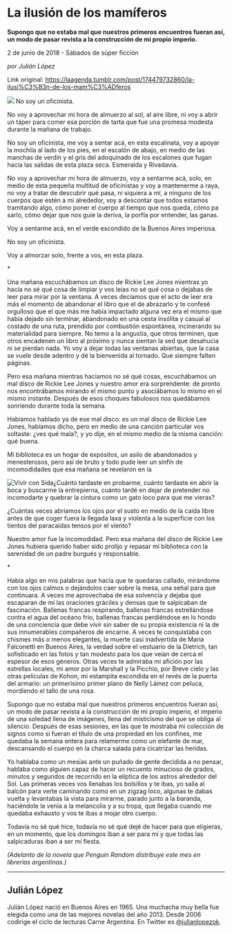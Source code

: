 # La ilusión de los mamíferos

**Supongo que no estaba mal que nuestros primeros encuentros fueran así, un modo de pasar revista a la construcción de mi propio imperio.**

2 de junio de 2018 - Sábados de súper ficción

_por Julián López_

Link original: https://laagenda.tumblr.com/post/174479732860/la-ilusi%C3%B3n-de-los-mam%C3%ADferos

![](https://64.media.tumblr.com/2aeccd3370f688dc3d21c22efab87ae1/tumblr_inline_p9prrzLf701t6q87u_500.jpg)
No soy un oficinista.

No voy a aprovechar mi hora de almuerzo al sol, al aire libre, ni voy a abrir un táper para comer esa porción de tarta que fue una promesa modesta durante la mañana de trabajo.

No soy un oficinista, me voy a sentar acá, en esta escalinata, voy a apoyar la mochila al lado de los pies, en el escalón de abajo, en medio de las manchas de verdín y el gris del adoquinado de los escalones que fugan hacia las salidas de esta plaza seca. Esmeralda y Rivadavia.

No voy a aprovechar mi hora de almuerzo, voy a sentarme acá, solo, en medio de esta pequeña multitud de oficinistas y voy a mantenerme a raya, no voy a tratar de descubrir qué pasa, ni siquiera a mí, a ninguno de los cuerpos que estén a mi alrededor, voy a descontar que todos estamos tramitando algo, cómo poner el cuerpo al tiempo que nos queda, cómo pa sarlo, cómo dejar que nos guíe la deriva, la porfía por entender, las ganas.

Voy a sentarme acá, en el verde escondido de la Buenos Aires imperiosa.

No soy un oficinista.

Voy a almorzar solo, frente a vos, en esta plaza.

\*

Una mañana escuchábamos un disco de Rickie Lee Jones mientras yo hacía no sé qué cosa de limpiar y vos leías no sé qué cosa o dejabas de leer para mirar por la ventana. A veces decíamos que el acto de leer era más el momento de abandonar el libro que el de abrazarlo y te confesé orgulloso que el que más me había impactado alguna vez era el mismo que había dejado sin terminar, abandonado en una cesta insólita y casual al costado de una ruta, prendido por combustión espontánea, incinerando su materialidad para siempre. No temo a la angustia, que otros terminen, que otros encadenen un libro al próximo y nunca sientan la sed que desahucia ni se pierdan nada. Yo voy a dejar todas las ventanas abiertas, que la casa se vuele desde adentro y dé la bienvenida al tornado. Que siempre falten páginas.

Pero esa mañana mientras hacíamos no sé qué cosas, escuchábamos un mal disco de Rickie Lee Jones y nuestro amor era sorprendente: de pronto nos encontrábamos mirando el mismo punto y asociábamos lo mismo en el mismo instante. Después de esos choques fabulosos nos quedábamos sonriendo durante toda la semana.

Habíamos hablado ya de ese mal disco: es un mal disco de Rickie Lee Jones, habíamos dicho, pero en medio de una canción particular vos soltaste: ¿ves qué mala?, y yo dije, en el mismo medio de la misma canción: qué buena.

Mi biblioteca es un hogar de expósitos, un asilo de abandonados y menesterosos, pero así de bruto y todo pude leer un sinfín de incomodidades que esa mañana se revelaron en la 

![Vivir con Sida](https://64.media.tumblr.com/ae745d23fc7e6b940c54ae9d7791330a/tumblr_p9n9auSnct1u3lb1ko3_r1_400.jpg)¿Cuánto tardaste en probarme, cuánto tardaste en abrir la boca y buscarme la entrepierna, cuánto tardé en dejar de pretender no incomodarte y quebrar la cintura como un gato loco para que me vieras?

¿Cuántas veces abríamos los ojos por el susto en medio de la caída libre antes de que coger fuera la llegada laxa y violenta a la superficie con los tientos del paracaídas tensos por el viento?

Nuestro amor fue la incomodidad. Pero esa mañana del disco de Rickie Lee Jones hubiera querido haber sido prolijo y repasar mi biblioteca con la serenidad de un padre burgués y responsable.

\*

Había algo en mis palabras que hacía que te quedaras callado, mirándome con los ojos calmos o dejándolos caer sobre la mesa, una señal para que continuara. A veces me aprovechaba de esa solvencia y dejaba que escaparan de mí las oraciones gráciles y densas que te salpicaban de fascinación. Ballenas francas respirando, ballenas francas estrellándose contra el agua del océano frío, ballenas francas perdiéndose en lo hondo de una conciencia que debe vivir sin saber de su propia existencia ni la de sus innumerables compañeros de encarne. A veces te conquistaba con chismes más o menos elegantes, la muerte casi inadvertida de Maria Falconetti en Buenos Aires, la verdad sobre el vestuario de la Dietrich, tan sofisticado en las fotos y tan modesto para los que veían de cerca el espesor de esos géneros. Otras veces te admiraba mi afición por las estrellas locales, mi amor por la Marshall y la Picchio, por Breve cielo y las otras películas de Kohon, mi estampita escondida en el revés de la puerta del armario: un primerísimo primer plano de Nelly Láinez con peluca, mordiendo el tallo de una rosa.

Supongo que no estaba mal que nuestros primeros encuentros fueran así, un modo de pasar revista a la construcción de mi propio imperio, el imperio de una soledad llena de imágenes, llena del misticismo del que se obliga al silencio. Después de esas sesiones, en las que te mostraba mi colección de signos como si fueran el título de una propiedad en los confines, me quedaba la semana entera para relamerme como un elefante de mar, descansando el cuerpo en la charca salada para cicatrizar las heridas.

Yo hablaba como un mesías ante un puñado de gente decidida a no pensar, hablaba como alguien capaz de hacer un recuento minucioso de grados, minutos y segundos de recorrido en la elíptica de los astros alrededor del Sol. Las primeras veces vos llenabas los bolsillos y te ibas, yo salía al balcón para verte caminando como en un zigzag loco, algunas te dabas vuelta y levantabas la vista para mirarme, parado junto a la baranda, haciéndole la venia a la melancolía y a su tropa, que llegaba cuando me quedaba exhausto y vos te ibas a mojar otro cuerpo.

Todavía no sé qué hice, todavía no sé qué dejé de hacer para que eligieras, en un momento, que los domingos iban a ser para mí y que todas las salpicaduras iban a ser mi fiesta.

*(Adelanto de la novela que Penguin Random distribuye este mes en librerías argentinas.)*



---

 Julián López
-------------

 Julián López nació en Buenos Aires en 1965. Una muchacha muy bella fue elegida como una de las mejores novelas del año 2013. Desde 2006 codirige el ciclo de lecturas Carne Argentina. En Twitter es [@julianlopezok](https://twitter.com/julianlopezok?lang=es).

